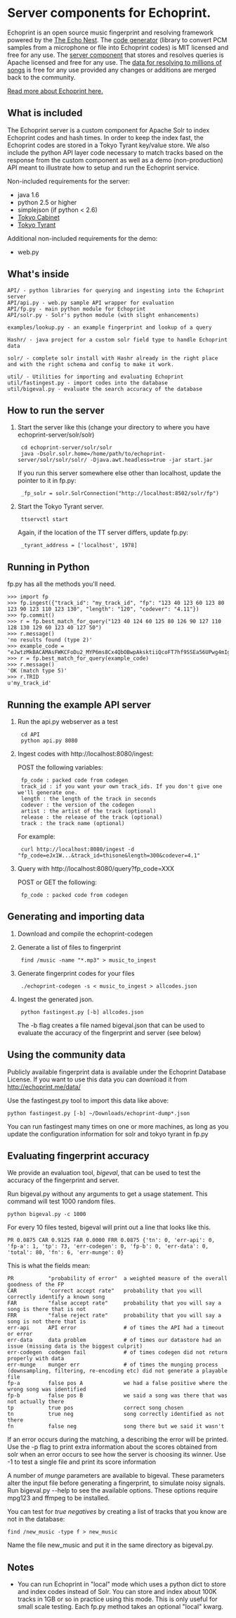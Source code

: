 # Server components for Echoprint.

Echoprint is an open source music fingerprint and resolving framework powered by the [The Echo Nest](http://the.echonest.com/ "The Echo Nest"). The [code generator](http://github.com/echonest/echoprint-codegen "echoprint-codegen") (library to convert PCM samples from a microphone or file into Echoprint codes) is MIT licensed and free for any use. The [server component](http://github.com/echonest/echoprint-server "echoprint-server") that stores and resolves queries is Apache licensed and free for any use. The [data for resolving to millions of songs](http://echoprint.me/data "Echoprint Data") is free for any use provided any changes or additions are merged back to the community. 

[Read more about Echoprint here.](http://echoprint.me)

## What is included

The Echoprint server is a custom component for Apache Solr to index Echoprint codes and hash times. In order to keep the index fast, the Echoprint codes are stored in a Tokyo Tyrant key/value store. We also include the python API layer code necessary to match tracks based on the response from the custom component as well as a demo (non-production) API meant to illustrate how to setup and run the Echoprint service.

Non-included requirements for the server:

* java 1.6
* python 2.5 or higher
* simplejson (if python < 2.6)
* [Tokyo Cabinet](http://fallabs.com/tokyocabinet/)
* [Tokyo Tyrant](http://fallabs.com/tokyotyrant/)

Additional non-included requirements for the demo:

* web.py


## What's inside

    API/ - python libraries for querying and ingesting into the Echoprint server
    API/api.py - web.py sample API wrapper for evaluation
    API/fp.py - main python module for Echoprint
    API/solr.py - Solr's python module (with slight enhancements)

    examples/lookup.py - an example fingerprint and lookup of a query

    Hashr/ - java project for a custom solr field type to handle Echoprint data

    solr/ - complete solr install with Hashr already in the right place and with the right schema and config to make it work.
    
    util/ - Utilities for importing and evaluating Echoprint
    util/fastingest.py - import codes into the database
    util/bigeval.py - evaluate the search accuracy of the database


## How to run the server

1. Start the server like this (change your directory to where you have echoprint-server/solr/solr)

        cd echoprint-server/solr/solr
        java -Dsolr.solr.home=/home/path/to/echoprint-server/solr/solr/solr/ -Djava.awt.headless=true -jar start.jar

    If you run this server somewhere else other than localhost, update the pointer to it in fp.py:

        _fp_solr = solr.SolrConnection("http://localhost:8502/solr/fp")

2. Start the Tokyo Tyrant server.

        ttservctl start

    Again, if the location of the TT server differs, update fp.py:

        _tyrant_address = ['localhost', 1978]

## Running in Python

fp.py has all the methods you'll need.

    >>> import fp
    >>> fp.ingest({"track_id": "my_track_id", "fp": "123 40 123 60 123 80 123 90 123 110 123 130", "length": "120", "codever": "4.11"})
    >>> fp.commit()
    >>> r = fp.best_match_for_query("123 40 124 60 125 80 126 90 127 110 128 130 129 60 123 40 127 50")
    >>> r.message()
    'no results found (type 2)'
    >>> example_code = "eJwtzMkBACAMAsFWKCFoDu2_MYP6ms8Cx4QbOBwpAksktiiQcoFT7hf9SSEa56UPwg4mIg3n"
    >>> r = fp.best_match_for_query(example_code)
    >>> r.message()
    'OK (match type 5)'
    >>> r.TRID
    u'my_track_id'

## Running the example API server

1. Run the api.py webserver as a test

        cd API
        python api.py 8080

2. Ingest codes with http://localhost:8080/ingest:

    POST the following variables:

        fp_code : packed code from codegen
        track_id : if you want your own track_ids. If you don't give one we'll generate one.
        length : the length of the track in seconds
        codever : the version of the codegen
        artist : the artist of the track (optional)
        release : the release of the track (optional)
        track : the track name (optional)

    For example:

        curl http://localhost:8080/ingest -d "fp_code=eJx1W...&track_id=thisone&length=300&codever=4.1"

3. Query with http://localhost:8080/query?fp_code=XXX

    POST or GET the following:

        fp_code : packed code from codegen

## Generating and importing data

1. Download and compile the echoprint-codegen
2. Generate a list of files to fingerprint

        find /music -name "*.mp3" > music_to_ingest
4. Generate fingerprint codes for your files

        ./echoprint-codegen -s < music_to_ingest > allcodes.json
5. Ingest the generated json.

        python fastingest.py [-b] allcodes.json
    The -b flag creates a file named bigeval.json that can be used to evaluate the accuracy of the fingerprint and server (see below)

## Using the community data

Publicly available fingerprint data is available under the Echoprint Database License. If you want to use this data
you can download it from http://echoprint.me/data/

Use the fastingest.py tool to import this data like above:

    python fastingest.py [-b] ~/Downloads/echoprint-dump*.json

You can run fastingest many times on one or more machines, as long as you update the configuration information for solr and tokyo tyrant in fp.py

## Evaluating fingerprint accuracy
We provide an evaluation tool, _bigeval_, that can be used to test the accuracy of the fingerprint and server.

Run bigeval.py without any arguments to get a usage statement. This command will test 1000 random files.

    python bigeval.py -c 1000

For every 10 files tested, bigeval will print out a line that looks like this.

    PR 0.0875 CAR 0.9125 FAR 0.0000 FRR 0.0875 {'tn': 0, 'err-api': 0, 'fp-a': 1, 'tp': 73, 'err-codegen': 0, 'fp-b': 0, 'err-data': 0, 'total': 80, 'fn': 6, 'err-munge': 0}

This is what the fields mean:

    PR           "probability of error"  a weighted measure of the overall goodness of the FP
    CAR          "correct accept rate"   probability that you will correctly identify a known song
    FAR          "false accept rate"     probability that you will say a song is there that is not
    FRR          "false reject rate"     probability that you will say a song is not there that is
    err-api      API error               # of times the API had a timeout or error
    err-data     data problem            # of times our datastore had an issue (missing data is the biggest culprit)
    err-codegen  codegen fail            # of times codegen did not return properly with data
    err-munge    munger err              # of times the munging process (downsampling, filtering, re-encoding etc) did not generate a playable file
    fp-a         false pos A             we had a false positive where the wrong song was identified
    fp-b         false pos B             we said a song was there that was not actually there
    tp           true pos                correct song chosen
    tn           true neg                song correctly identified as not there
    fn           false neg               song there but we said it wasn't

If an error occurs during the matching, a describing the error will be printed.
Use the -p flag to print extra information about the scores obtained from solr  when an error occurs to see how the server is choosing its winner.
Use -1 <file> to test a single file and print its score information

A number of _munge_ parameters are available to bigeval. These parameters alter the input file before generating a fingerprint, to simulate noisy signals.
Run bigeval.py --help to see the available options. These options require mpg123 and ffmpeg to be installed.

You can test for _true negatives_ by creating a list of tracks that you know are not in the database:

    find /new_music -type f > new_music

Name the file new_music and put it in the same directory as bigeval.py.

## Notes

* You can run Echoprint in "local" mode which uses a python dict to store and index codes instead of Solr. You can store and index about 100K tracks in 1GB or so in practice using this mode. This is only useful for small scale testing. Each fp.py method takes an optional "local" kwarg.

